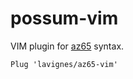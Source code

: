 # possum-vim

VIM plugin for [az65](https://github.com/lavignes/az65) syntax.

```
Plug 'lavignes/az65-vim'
```
